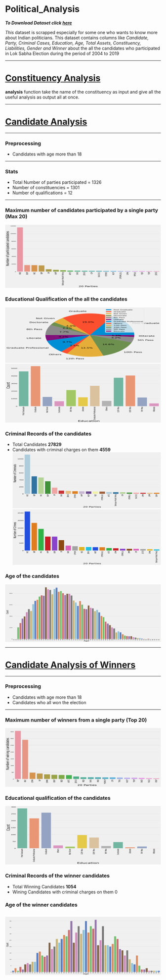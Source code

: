 # Political_Analysis

___To Download Dataset click [here](https://www.kaggle.com/themlphdstudent/lok-sabha-election-candidate-list-2004-to-2019)___ 

_This_ dataset is scrapped especially for some one who wants to know more about Indian politicians. This dataset contains columns like _Candidate, Party, Criminal Cases, Education, Age, Total Assets, Constituency, Liabilities, Gender and Winner_ about the all the candidates who participated in Lok Sabha Election during the period of 2004 to 2019

---
# [Constituency Analysis](Constituency_analysis.ipynb)

**analysis** function take the name of the constituency as input and give all the useful analysis as output all at once.

---
# [Candidate Analysis](Candidate_analysis.ipynb)
---
### Preprocessing
- Candidates with age more than 18
---
### Stats
- Total Number of parties participated = 1326
- Number of constituencies = 1301
- Number of qualifications = 12
---
### Maximum number of candidates participated by a single party (Max 20)
![plot](https://github.com/sahilgarg3/Political_Analysis/blob/demo/Images/Image%20(1).png)
### Educational Qualification of the all the candidates
![plot](https://github.com/sahilgarg3/Political_Analysis/blob/demo/Images/Image%20(2).png)
![plot](https://github.com/sahilgarg3/Political_Analysis/blob/demo/Images/Image%20(3).png)
### Criminal Records of the candidates
- Total Candidates **27829**
- Candidates with criminal charges on them **4559**
![plot](https://github.com/sahilgarg3/Political_Analysis/blob/demo/Images/Image%20(4).png)
![plot](https://github.com/sahilgarg3/Political_Analysis/blob/demo/Images/Image%20(5).png)
### Age of the candidates
![plot](https://github.com/sahilgarg3/Political_Analysis/blob/demo/Images/Image%20(6).png)

---
# [Candidate Analysis of Winners](Candidate_analysis_of_winners.ipynb)
---
### Preprocessing
- Candidates with age more than 18
- Candidates who all won the election
---
### Maximum number of winners from a single party (Top 20)
![plot](https://github.com/sahilgarg3/Political_Analysis/blob/main/Images/Image%20W(1).png)
### Educational qualification of the candidates
![plot](https://github.com/sahilgarg3/Political_Analysis/blob/demo/Images/Image%20W(2).png)
### Criminal Records of the winner candidates
- Total Winning Candidates **1054**
- Wining Candidates with criminal charges on them 0
### Age of the winner candidates
![plot](https://github.com/sahilgarg3/Political_Analysis/blob/demo/Images/Image%20W(3).png)
---
